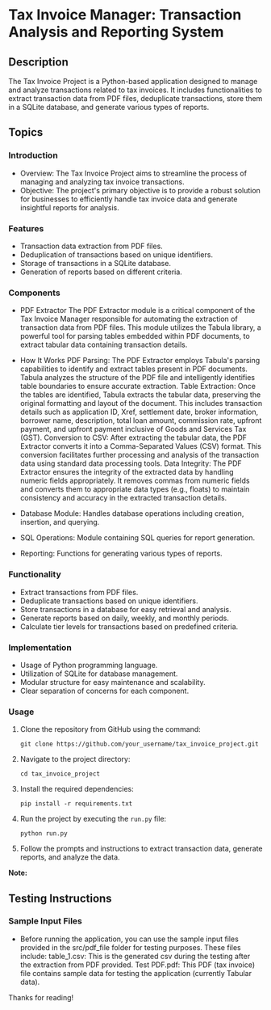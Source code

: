 
# Tax Invoice Manager: Transaction Analysis and Reporting System

## Description
The Tax Invoice Project is a Python-based application designed to manage and analyze transactions related to tax invoices. It includes functionalities to extract transaction data from PDF files, deduplicate transactions, store them in a SQLite database, and generate various types of reports.

## Topics

### Introduction
- Overview: The Tax Invoice Project aims to streamline the process of managing and analyzing tax invoice transactions.
- Objective: The project's primary objective is to provide a robust solution for businesses to efficiently handle tax invoice data and generate insightful reports for analysis.

### Features
- Transaction data extraction from PDF files.
- Deduplication of transactions based on unique identifiers.
- Storage of transactions in a SQLite database.
- Generation of reports based on different criteria.

### Components
- PDF Extractor
The PDF Extractor module is a critical component of the Tax Invoice Manager responsible for automating the extraction of transaction data from PDF files. This module utilizes the Tabula library, a powerful tool for parsing tables embedded within PDF documents, to extract tabular data containing transaction details.
-  How It Works
PDF Parsing: The PDF Extractor employs Tabula's parsing capabilities to identify and extract tables present in PDF documents. Tabula analyzes the structure of the PDF file and intelligently identifies table boundaries to ensure accurate extraction.
Table Extraction: Once the tables are identified, Tabula extracts the tabular data, preserving the original formatting and layout of the document. This includes transaction details such as application ID, Xref, settlement date, broker information, borrower name, description, total loan amount, commission rate, upfront payment, and upfront payment inclusive of Goods and Services Tax (GST).
Conversion to CSV: After extracting the tabular data, the PDF Extractor converts it into a Comma-Separated Values (CSV) format. This conversion facilitates further processing and analysis of the transaction data using standard data processing tools.
Data Integrity: The PDF Extractor ensures the integrity of the extracted data by handling numeric fields appropriately. It removes commas from numeric fields and converts them to appropriate data types (e.g., floats) to maintain consistency and accuracy in the extracted transaction details.

- Database Module: Handles database operations including creation, insertion, and querying.
- SQL Operations: Module containing SQL queries for report generation.
- Reporting: Functions for generating various types of reports.

### Functionality
- Extract transactions from PDF files.
- Deduplicate transactions based on unique identifiers.
- Store transactions in a database for easy retrieval and analysis.
- Generate reports based on daily, weekly, and monthly periods.
- Calculate tier levels for transactions based on predefined criteria.

### Implementation
- Usage of Python programming language.
- Utilization of SQLite for database management.
- Modular structure for easy maintenance and scalability.
- Clear separation of concerns for each component.

### Usage
1. Clone the repository from GitHub using the command:
   ```
   git clone https://github.com/your_username/tax_invoice_project.git
   ```
2. Navigate to the project directory:
   ```
   cd tax_invoice_project
   ```
3. Install the required dependencies:
   ```
   pip install -r requirements.txt
   ```
4. Run the project by executing the `run.py` file:
   ```
   python run.py
   ```
5. Follow the prompts and instructions to extract transaction data, generate reports, and analyze the data.

**Note:**
## Testing Instructions
### Sample Input Files
- Before running the application, you can use the sample input files provided in the src/pdf_file folder for testing purposes. These files include:
  table_1.csv: This is the generated csv during the testing after the extraction from PDF provided.
  Test PDF.pdf: This PDF (tax invoice) file contains sample data for testing the application (currently Tabular data).


Thanks for reading!

